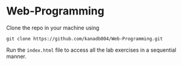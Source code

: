 # Web-Programming

Clone the repo in your machine using 
```
git clone https://github.com/kanadb004/Web-Programming.git
```

Run the ```index.html``` file to access all the lab exercises in a sequential manner.
